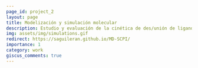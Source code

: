 ```yaml
---
page_id: project_2
layout: page
title: Modelización y simulación molecular
description: Estudio y evaluación de la cinética de des/unión de ligandos agonistas de esteroides del receptor mineralocorticoide Aldosterona, Cortisol y Progesterona utilizando Dinámica Molecular y simulaciones Monte Carlo.
img: assets/img/simulations.gif
redirect: https://saguileran.github.io/MD-SCPI/
importance: 1
category: work
giscus_comments: true
---
```

